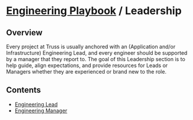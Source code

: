 # [Engineering Playbook](../README.md) / Leadership

## Overview

Every project at Truss is usually anchored with an (Application and/or Infrastructure) Engineering Lead, and every engineer should be supported by a manager that they report to. The goal of this Leadership section is to help guide, align expectations, and provide resources for Leads or Managers whether they are experienced or brand new to the role.

## Contents

* [Engineering Lead](./eng-lead/README.md)
* [Engineering Manager](./eng-management/README.md)
